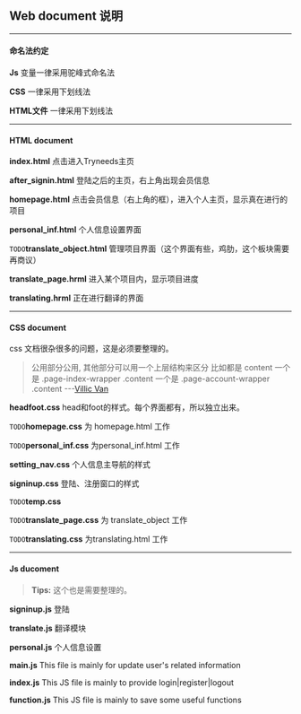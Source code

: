 ﻿## Web document 说明
----

#### 命名法约定

**Js** 变量一律采用驼峰式命名法

**CSS** 一律采用下划线法

**HTML文件** 一律采用下划线法

----

#### HTML document

**index.html** 点击进入Tryneeds主页

**after_signin.html** 登陆之后的主页，右上角出现会员信息

**homepage.html** 点击会员信息（右上角的框），进入个人主页，显示真在进行的项目

**personal_inf.html** 个人信息设置界面

`TODO`**translate_object.html**  管理项目界面（这个界面有些，鸡肋，这个板块需要再商议）

**translate_page.hrml**  进入某个项目内，显示项目进度

**translating.hrml**  正在进行翻译的界面

----

#### CSS document

css 文档很杂很多的问题，这是必须要整理的。
> 公用部分公用, 其他部分可以用一个上层结构来区分
比如都是 content
一个是 .page-index-wrapper .content 一个是 .page-account-wrapper .content         ---[Villic Van]()


**headfoot.css**  head和foot的样式。每个界面都有，所以独立出来。

`TODO`**homepage.css** 为 homepage.html 工作

`TODO`**personal_inf.css** 为personal_inf.html 工作

**setting_nav.css** 个人信息主导航的样式

**signinup.css** 登陆、注册窗口的样式

`TODO`**temp.css**

`TODO`**translate_page.css** 为 translate_object 工作

`TODO`**translating.css** 为translating.html 工作

----

#### Js ducoment

> **Tips:** 这个也是需要整理的。

**signinup.js** 登陆

**translate.js** 翻译模块

**personal.js** 个人信息设置

**main.js** This file is mainly for update user's related information

**index.js** This JS file is mainly to provide login|register|logout

**function.js** This JS file is mainly to save some useful functions

